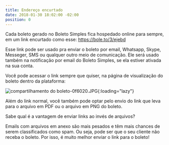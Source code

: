 ```yaml
---
title: Endereço encurtado
date: 2018-01-30 18:02:00 -02:00
position: 0
---
```


Cada boleto gerado no Boleto Simples fica hospedado online para sempre, em um link encurtado como esse: https://bole.to/3/ejebd

Esse link pode ser usado pra enviar o boleto por email, Whatsapp, Skype, Messeger, SMS ou qualquer outro meio de comunicação. Ele será usado também na notificação por email do Boleto Simples, se ela estiver ativada na sua conta.

Você pode acessar o link sempre que quiser, na página de visualização do boleto dentro da plataforma:

![compartilhamento do boleto-0f6020.JPG](/uploads/compartilhamento%20do%20boleto-0f6020.JPG){:loading="lazy"}

Além do link normal, você também pode optar pelo envio do link que leva para o arquivo em PDF ou o arquivo em PNG do boleto.

Sabe qual é a vantagem de enviar links ao invés de arquivos?

Emails com arquivos em anexo são mais pesados e têm mais chances de serem classificados como spam. Ou seja, pode ser que o seu cliente não receba o boleto.
Por isso, é muito melhor enviar o link para o boleto!